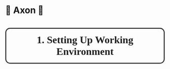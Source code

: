 # 🧠 Axon 🔬

<a id="1"></a>
# <div style="box-shadow: rgba(0, 0, 0, 0.16) 0px 1px 4px inset, rgb(51, 51, 51) 0px 0px 0px 3px inset; padding:20px; font-size:32px; font-family: consolas; text-align:center; display:fill; border-radius:15px;  color:rgb(34, 34, 34);"> <b> 1. Setting Up Working Environment </b></div>
